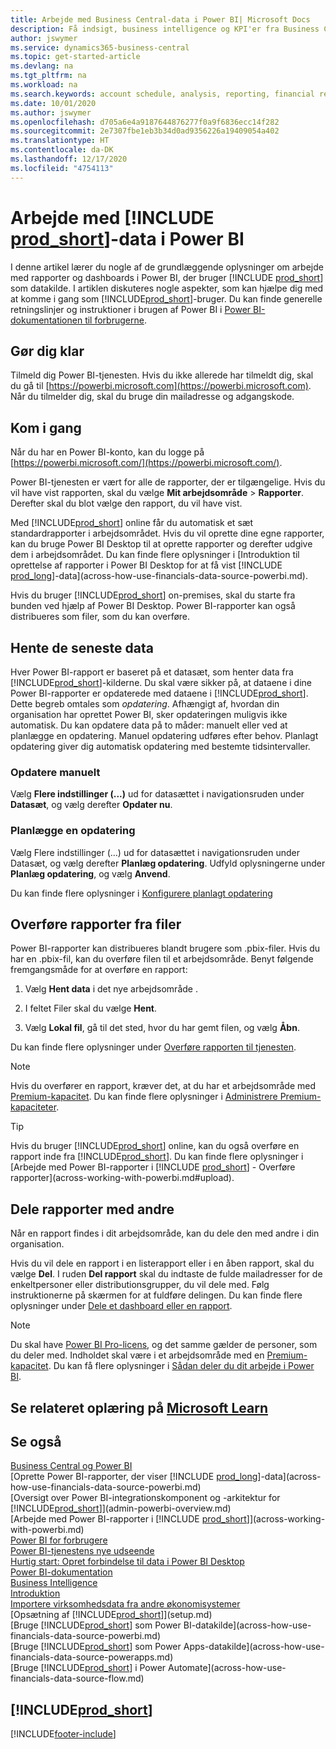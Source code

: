 ```yaml
---
title: Arbejde med Business Central-data i Power BI| Microsoft Docs
description: Få indsigt, business intelligence og KPI'er fra Business Central-data ved hjælp af Power BI.
author: jswymer
ms.service: dynamics365-business-central
ms.topic: get-started-article
ms.devlang: na
ms.tgt_pltfrm: na
ms.workload: na
ms.search.keywords: account schedule, analysis, reporting, financial report, business intelligence, KPI
ms.date: 10/01/2020
ms.author: jswymer
ms.openlocfilehash: d705a6e4a9187644876277f0a9f6836ecc14f282
ms.sourcegitcommit: 2e7307fbe1eb3b34d0ad9356226a19409054a402
ms.translationtype: HT
ms.contentlocale: da-DK
ms.lasthandoff: 12/17/2020
ms.locfileid: "4754113"
---
```

# <a name="working-with-prod_short-data-in-power-bi"></a>Arbejde med [!INCLUDE [prod_short](includes/prod_short.md)]-data i Power BI

I denne artikel lærer du nogle af de grundlæggende oplysninger om arbejde med rapporter og dashboards i Power BI, der bruger [!INCLUDE [prod_short](includes/prod_short.md)] som datakilde. I artiklen diskuteres nogle aspekter, som kan hjælpe dig med at komme i gang som [!INCLUDE[prod_short](includes/prod_short.md)]-bruger. Du kan finde generelle retningslinjer og instruktioner i brugen af Power BI i [Power BI-dokumentationen til forbrugerne](https://review.docs.microsoft.com/en-us/power-bi/consumer).

## <a name="get-ready"></a>Gør dig klar

Tilmeld dig Power BI-tjenesten. Hvis du ikke allerede har tilmeldt dig, skal du gå til [https://powerbi.microsoft.com](https://powerbi.microsoft.com). Når du tilmelder dig, skal du bruge din mailadresse og adgangskode.

## <a name="get-started"></a>Kom i gang

Når du har en Power BI-konto, kan du logge på [https://powerbi.microsoft.com/](https://powerbi.microsoft.com/).

Power BI-tjenesten er vært for alle de rapporter, der er tilgængelige. Hvis du vil have vist rapporten, skal du vælge **Mit arbejdsområde** > **Rapporter**. Derefter skal du blot vælge den rapport, du vil have vist.

Med [!INCLUDE[prod_short](includes/prod_short.md)] online får du automatisk et sæt standardrapporter i arbejdsområdet. Hvis du vil oprette dine egne rapporter, kan du bruge Power BI Desktop til at oprette rapporter og derefter udgive dem i arbejdsområdet. Du kan finde flere oplysninger i [Introduktion til oprettelse af rapporter i Power BI Desktop for at få vist [!INCLUDE [prod_long](includes/prod_long.md)]-data](across-how-use-financials-data-source-powerbi.md).

Hvis du bruger [!INCLUDE[prod_short](includes/prod_short.md)] on-premises, skal du starte fra bunden ved hjælp af Power BI Desktop. Power BI-rapporter kan også distribueres som filer, som du kan overføre.

## <a name="get-the-latest-data"></a>Hente de seneste data

Hver Power BI-rapport er baseret på et datasæt, som henter data fra [!INCLUDE[prod_short](includes/prod_short.md)]-kilderne. Du skal være sikker på, at dataene i dine Power BI-rapporter er opdaterede med dataene i [!INCLUDE[prod_short](includes/prod_short.md)]. Dette begreb omtales som *opdatering*.  Afhængigt af, hvordan din organisation har oprettet Power BI, sker opdateringen muligvis ikke automatisk. Du kan opdatere data på to måder: manuelt eller ved at planlægge en opdatering. Manuel opdatering udføres efter behov. Planlagt opdatering giver dig automatisk opdatering med bestemte tidsintervaller.

### <a name="refresh-manually"></a>Opdatere manuelt

Vælg **Flere indstillinger (...)** ud for datasættet i navigationsruden under **Datasæt**, og vælg derefter **Opdater nu**.

### <a name="schedule-a-refresh"></a>Planlægge en opdatering

Vælg Flere indstillinger (...) ud for datasættet i navigationsruden under Datasæt, og vælg derefter **Planlæg opdatering**. Udfyld oplysningerne under **Planlæg opdatering**, og vælg **Anvend**.

Du kan finde flere oplysninger i [Konfigurere planlagt opdatering](/power-bi/connect-data/refresh-scheduled-refresh)

## <a name="upload-reports-from-files"></a><a name="upload"></a>Overføre rapporter fra filer

Power BI-rapporter kan distribueres blandt brugere som .pbix-filer. Hvis du har en .pbix-fil, kan du overføre filen til et arbejdsområde. Benyt følgende fremgangsmåde for at overføre en rapport:

1. Vælg **Hent data** i det nye arbejdsområde .

2. I feltet Filer skal du vælge **Hent**.

3. Vælg **Lokal fil**, gå til det sted, hvor du har gemt filen, og vælg **Åbn**.

Du kan finde flere oplysninger under [Overføre rapporten til tjenesten](/power-bi/paginated-reports/paginated-reports-quickstart-aw#upload-the-report-to-the-service).

> [!NOTE]
> Hvis du overfører en rapport, kræver det, at du har et arbejdsområde med [Premium-kapacitet](/power-bi/service-premium-what-is). Du kan finde flere oplysninger i [Administrere Premium-kapaciteter](/power-bi/admin/service-premium-capacity-manage). 

> [!TIP]
> Hvis du bruger [!INCLUDE[prod_short](includes/prod_short.md)] online, kan du også overføre en rapport inde fra [!INCLUDE[prod_short](includes/prod_short.md)]. Du kan finde flere oplysninger i [Arbejde med Power BI-rapporter i [!INCLUDE [prod_short](includes/prod_short.md)] - Overføre rapporter](across-working-with-powerbi.md#upload).

## <a name="share-reports-with-others"></a><a name="share"></a>Dele rapporter med andre

Når en rapport findes i dit arbejdsområde, kan du dele den med andre i din organisation.

Hvis du vil dele en rapport i en listerapport eller i en åben rapport, skal du vælge **Del**. I ruden **Del rapport** skal du indtaste de fulde mailadresser for de enkeltpersoner eller distributionsgrupper, du vil dele med. Følg instruktionerne på skærmen for at fuldføre delingen. Du kan finde flere oplysninger under [Dele et dashboard eller en rapport](/power-bi/collaborate-share/service-share-dashboards#share-a-dashboard-or-report).

> [!NOTE]
> Du skal have [Power BI Pro-licens](/power-bi/service-features-license-type), og det samme gælder de personer, som du deler med. Indholdet skal være i et arbejdsområde med en [Premium-kapacitet](/power-bi/service-premium-what-is). Du kan få flere oplysninger i [Sådan deler du dit arbejde i Power BI](/power-bi/service-how-to-collaborate-distribute-dashboards-reports).

## <a name="see-related-training-at-microsoft-learn"></a>Se relateret oplæring på [Microsoft Learn](/learn/modules/configure-powerbi-excel-dynamics-365-business-central/index)

## <a name="see-also"></a>Se også

[Business Central og Power BI](admin-powerbi.md)  
[Oprette Power BI-rapporter, der viser [!INCLUDE [prod_long](includes/prod_long.md)]-data](across-how-use-financials-data-source-powerbi.md)  
[Oversigt over Power BI-integrationskomponent og -arkitektur for [!INCLUDE[prod_short](includes/prod_short.md)]](admin-powerbi-overview.md)  
[Arbejde med Power BI-rapporter i [!INCLUDE [prod_short](includes/prod_short.md)]](across-working-with-powerbi.md)  
[Power BI for forbrugere](/power-bi/consumer/end-user-consumer)  
[Power BI-tjenestens nye udseende](/power-bi/service-new-look)  
[Hurtig start: Opret forbindelse til data i Power BI Desktop](/power-bi/desktop-quickstart-connect-to-data)  
[Power BI-dokumentation](/power-bi/)  
[Business Intelligence](bi.md)  
[Introduktion](product-get-started.md)  
[Importere virksomhedsdata fra andre økonomisystemer](across-import-data-configuration-packages.md)  
[Opsætning af [!INCLUDE[prod_short](includes/prod_short.md)]](setup.md)  
[Bruge [!INCLUDE[prod_short](includes/prod_short.md)] som Power BI-datakilde](across-how-use-financials-data-source-powerbi.md)  
[Bruge [!INCLUDE[prod_short](includes/prod_short.md)] som Power Apps-datakilde](across-how-use-financials-data-source-powerapps.md)  
[Bruge [!INCLUDE[prod_short](includes/prod_short.md)] i Power Automate](across-how-use-financials-data-source-flow.md)  

## [!INCLUDE[prod_short](includes/free_trial_md.md)]  


[!INCLUDE[footer-include](includes/footer-banner.md)]